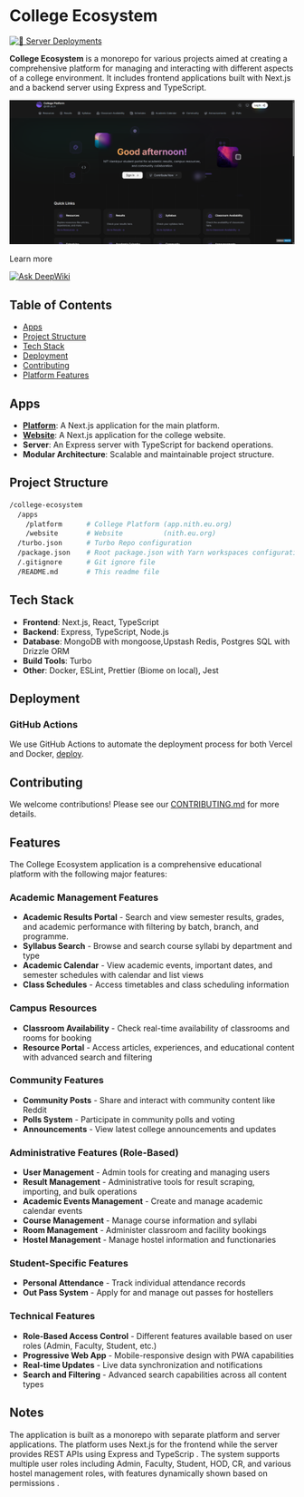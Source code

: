 # College Ecosystem

[![🚀 Server Deployments](https://github.com/kanakkholwal/college-ecosystem/actions/workflows/deploy-servers.yml/badge.svg)](https://github.com/kanakkholwal/college-ecosystem/actions/workflows/deploy-servers.yml)

**College Ecosystem** is a monorepo for various projects aimed at creating a comprehensive platform for managing and interacting with different aspects of a college environment. It includes frontend applications built with Next.js and a backend server using Express and TypeScript.

[![ScreenShot](screenshot.png)](https://app.nith.eu.org)

Learn more

[![Ask DeepWiki](https://deepwiki.com/badge.svg)](https://deepwiki.com/kanakkholwal/college-ecosystem)
<!-- Welcome to the College Ecosystem monorepo, housing various projects related to college management and services. This repository utilizes Yarn Workspaces and Turbo Repo for efficient project management. -->

## Table of Contents

- [Apps](#apps)
- [Project Structure](#project-structure)
- [Tech Stack](#tech-stack)
- [Deployment](#deployment)
- [Contributing](#contributing)
- [Platform Features](#features)
<!-- - [License](#license) -->

## Apps

- [**Platform**](https://app.nith.eu.org): A Next.js application for the main platform.
- [**Website**](https://nith.eu.org): A Next.js application for the college website.
- **Server**: An Express server with TypeScript for backend operations.
- **Modular Architecture**: Scalable and maintainable project structure.

## Project Structure

```bash
/college-ecosystem
  /apps
    /platform      # College Platform (app.nith.eu.org)
    /website       # Website          (nith.eu.org)
  /turbo.json      # Turbo Repo configuration
  /package.json    # Root package.json with Yarn workspaces configuration
  /.gitignore      # Git ignore file
  /README.md       # This readme file
```

## Tech Stack

- **Frontend**: Next.js, React, TypeScript
- **Backend**: Express, TypeScript, Node.js
- **Database**: MongoDB with mongoose,Upstash Redis, Postgres SQL with Drizzle ORM
- **Build Tools**: Turbo
- **Other**: Docker, ESLint, Prettier (Biome on local), Jest

## Deployment

### GitHub Actions

We use GitHub Actions to automate the deployment process for both Vercel and Docker, [deploy](.github/workflows/deploy.yml).

## Contributing

We welcome contributions! Please see our [CONTRIBUTING.md](CONTRIBUTING.md) for more details.

## Features
The College Ecosystem application is a comprehensive educational platform with the following major features:

### Academic Management Features
- **Academic Results Portal** - Search and view semester results, grades, and academic performance with filtering by batch, branch, and programme.
- **Syllabus Search** - Browse and search course syllabi by department and type  
- **Academic Calendar** - View academic events, important dates, and semester schedules with calendar and list views 
- **Class Schedules** - Access timetables and class scheduling information  

### Campus Resources
- **Classroom Availability** - Check real-time availability of classrooms and rooms for booking  
- **Resource Portal** - Access articles, experiences, and educational content with advanced search and filtering  

### Community Features
- **Community Posts** - Share and interact with community content like Reddit 
- **Polls System** - Participate in community polls and voting 
- **Announcements** - View latest college announcements and updates 

### Administrative Features (Role-Based)
- **User Management** - Admin tools for creating and managing users 
- **Result Management** - Administrative tools for result scraping, importing, and bulk operations 
- **Academic Events Management** - Create and manage academic calendar events 
- **Course Management** - Manage course information and syllabi 
- **Room Management** - Administer classroom and facility bookings 
- **Hostel Management** - Manage hostel information and functionaries

### Student-Specific Features
- **Personal Attendance** - Track individual attendance records 
- **Out Pass System** - Apply for and manage out passes for hostellers

### Technical Features
- **Role-Based Access Control** - Different features available based on user roles (Admin, Faculty, Student, etc.)
- **Progressive Web App** - Mobile-responsive design with PWA capabilities 
- **Real-time Updates** - Live data synchronization and notifications
- **Search and Filtering** - Advanced search capabilities across all content types

## Notes

The application is built as a monorepo with separate platform and server applications. The platform uses Next.js for the frontend while the server provides REST APIs using Express and TypeScrip . The system supports multiple user roles including Admin, Faculty, Student, HOD, CR, and various hostel management roles, with features dynamically shown based on permissions .


